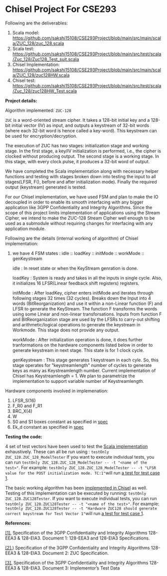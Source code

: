 Chisel Project For CSE293
=========================

Following are the deliverables:
1.	Scala model: https://github.com/sakshi15108/CSE293Project/blob/main/src/main/scala/ZUC_128/zuc_128.scala
2.	Scala test: https://github.com/sakshi15108/CSE293Project/blob/main/src/test/scala/Zuc_128/Zuc128_Test_suit.scala
3.	Chisel Implementation: https://github.com/sakshi15108/CSE293Project/blob/main/src/main/scala/ZUC_128/zuc128HW.scala
4.	Chisel test: https://github.com/sakshi15108/CSE293Project/blob/main/src/test/scala/Zuc_128/zuc128HW_Test.scala

**Project details:**

Algorithm implemented: 
  ``ZUC-128``

``ZUC`` is a word-oriented stream cipher. It takes a 128-bit initial key and a 128-bit initial vector (IV) as input, and outputs a keystream of 32-bit words (where each 32-bit word is hence called a key-word). This keystream can be used for encryption/decryption.

The execution of ZUC has two stages: initialization stage and working stage. In the first stage, a key/IV initialization is performed, i.e., the cipher is clocked without producing output. The second stage is a working stage. In this stage, with every clock pulse, it produces a 32-bit word of output.

We have completed the Scala implementation along with necessary helper functions and testing with stages broken down into testing the input to all stages(LFSR, F(), before and after initialization mode). Finally the required output (keystream) generated is tested.

For our Chisel implementation, we have used FSM and plan to make the IO decoupled in order to enable its smooth interfacing with any bigger application like 3GPP Confidentiality and Integrity Algorithms. Since the scope of this project limits implementation of applications using the Stream Cipher, we intend to make the ZUC-128 Stream Cipher well enough to be used as a submodule without requiring changes for interfacing with any application module.

Following are the details (internal working of algorithm) of Chisel implementation:

1) we have 4 FSM states : idle :: loadKey :: initMode :: workMode :: genKeystream 

   idle       : In reset state or when the KeyStream genration is done.
                   
   loadKey    : System is ready and takes in all the inputs in single cycle. Also, it initializes 16 LFSR(Linear feedback shift registers) registers.

   initMode   : After loadKey, cipher enters initMode and iterates through following stages 32 times (32 cycles).
                Breaks down the Input into 4 words (BitReorganization) and use it within a non-Linear function (F) and LFSR to generate the KeyStream. The function F transforms
                the words using some Linear and non-linear transforsations. Inputs from function F and BitReorganization stage are used by the LFSRs to carry-out shifting
                 and arithmetic/logical operations  to generate the keystream in Workmode. This stage does not provide any output.
                
   workMode   : After initialization operation is done, it does further tranformations on the hardware components listed below in order to generate keystream in next stage. This state is for 1 clock cycle.

   genKeystream : This stage generates 1 keystream in each cyle. So, this stage operates for "keystreamlength" number of cycles to generate keys as many as 
                  Keystreamlength number. Current implementation of Chisel has Keystreamlength = 1. We plan to parametrize the implementation to support variable number of Keystreamlength.
                  
 Hardware components involved in implemenation:
  1) LFSR_S(16) 
  2) F_R0 and F_R1
  3) BRC_X(4) 
  4) W
  5) S0 and S1 boxes constant as specified in [spec](http://www.gsma.com/aboutus/wp-content/uploads/2014/12/eea3eia3zucv16.pdf)
  6) Ek_d constant as specified in [spec](http://www.gsma.com/aboutus/wp-content/uploads/2014/12/eea3eia3zucv16.pdf)

**Testing the code:**

4 set of test vectors have been used to test the [Scala implementation](https://github.com/sakshi15108/CSE293Project/blob/main/src/main/scala/ZUC_128/zuc_128.scala) exhaustively. 
These can all be run using : ``testOnly ZUC_128.ZUC_128_ModelTester``
If you want to execute individual tests, you can run ``testOnly ZUC_128.ZUC_128_ModelTester -- -t "<name of the test>"``. For example: ``testOnly ZUC_128.ZUC_128_ModelTester -- -t "LFSR value for the POST initialization mode. TC:1"``will run [a test for test case 1](https://github.com/sakshi15108/CSE293Project/blob/27ac44f4a0284a8d5d15e276e60407ee0dc4ef92/src/test/scala/Zuc_128/Zuc128_Test_suit.scala#L98).

The basic working algorithm has been [implemented in Chisel](https://github.com/sakshi15108/CSE293Project/blob/main/src/main/scala/ZUC_128/zuc128HW.scala) as well. 
Testing of this implementation can be executed by running: ``testOnly ZUC_128.ZUC128Tester``.
If you want to execute individual tests, you can run ``testOnly ZUC_128.ZUC128Tester -- -t "<name of the test>"``. For example: ``testOnly ZUC_128.ZUC128Tester -- -t "Hardware ZUC128 should generate correct keystream for Test Vector 1"``will run [a test for test case 1](https://github.com/sakshi15108/CSE293Project/blob/27ac44f4a0284a8d5d15e276e60407ee0dc4ef92/src/test/scala/Zuc_128/zuc128HW_Test.scala#L43).


**References:**

[[1].](https://www.gsma.com/security/wp-content/uploads/2019/05/EEA3_EIA3_specification_v1_8.pdf) Specification of the 3GPP Confidentiality and Integrity Algorithms 128-EEA3 & 128-EIA3. Document 1: 128-EEA3 and 128-EIA3 Specifications.

[[2].](http://www.gsma.com/aboutus/wp-content/uploads/2014/12/eea3eia3zucv16.pdf)) Specification of the 3GPP Confidentiality and Integrity Algorithms 128-EEA3 & 128-EIA3. Document 2: ZUC Specification.

[[3].](https://www.gsma.com/security/wp-content/uploads/2019/05/eea3eia3testdatav11.pdf) Specification of the 3GPP Confidentiality and Integrity Algorithms 128-EEA3 & 128-EIA3. Document 3: Implementor’s Test Data
